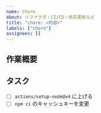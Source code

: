 ```yaml
---
name: Chore
about: リファクタ・CI/CD・依存更新など
title: "chore: <内容>"
labels: ["chore"]
assignees: []
---
```


## 作業概要
<!-- 例: GitHub Actions の Node.js バージョンを 20 系に更新 -->

## タスク
- [ ] `actions/setup-node@v4` に上げる
- [ ] `npm ci` のキャッシュキーを変更
